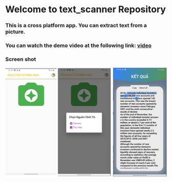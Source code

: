 # Welcome to text_scanner Repository


### This is a cross platform app. You can extract text from a picture. 
### You can watch the demo video at the following link: [video](https://www.youtube.com/watch?v=jQffvvP9CaY)
### Screen shot
![image](https://github.com/maidainhieu/text_scanner/blob/main/images/1.png)
